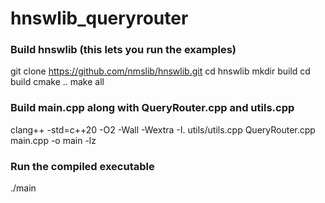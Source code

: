 # hnswlib_queryrouter

### Build hnswlib (this lets you run the examples)
git clone https://github.com/nmslib/hnswlib.git
cd hnswlib
mkdir build
cd build
cmake ..
make all

### Build main.cpp along with QueryRouter.cpp and utils.cpp

clang++ -std=c++20 -O2 -Wall -Wextra -I. utils/utils.cpp QueryRouter.cpp main.cpp -o main -lz

### Run the compiled executable
./main
